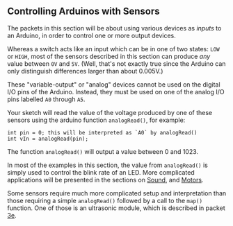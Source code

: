 ## Controlling Arduinos with Sensors ##

The packets in this section will be about using various devices 
as *inputs* to an Arduino, in order to control one or more output devices.

Whereas a switch acts like an input which can be in one of two states:
`LOW` or `HIGH`, most of the sensors described in this section can produce
*any* value between `0V` and `5V`.  (Well, that's not exactly true since the
Arduino can only distinguish differences larger than about 0.005V.)

These "variable-output" or "analog" devices cannot be used on the digital 
I/O pins of the Arduino.  Instead, they must be used on one of the 
analog I/O pins labelled `A0` through `A5`.

Your sketch will read the value of the voltage produced by one of these 
sensors using the arduino function `analogRead()`, for example:

    int pin = 0; this will be interpreted as `A0` by analogRead()
    int vIn = analogRead(pin);

The function `analogRead()` will output a value between 0 and 1023.

In most of the examples in this section, the value from `analogRead()` is 
simply used to control the blink rate of an LED.  More complicated applications will
be presented in the sections on [Sound](../4-Sound), and [Motors](../5-Motors).

Some sensors require much more complicated setup and interpretation than those
requiring a simple `analogRead()` followed by a call to the `map()` function.
One of those is an ultrasonic module, which is described in
packet [3e](3e-ultrasonic-module).
